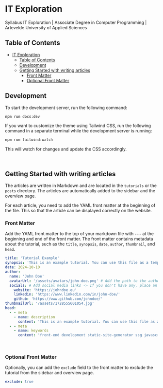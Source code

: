 # IT Exploration
Syllabus IT Exploration | Associate Degree in Computer Programming | Artevelde University of Applied Sciences

## Table of Contents
- [IT Exploration](#it-exploration)
  - [Table of Contents](#table-of-contents)
  - [Development](#development)
  - [Getting Started with writing articles](#getting-started-with-writing-articles)
    - [Front Matter](#front-matter)
    - [Optional Front Matter](#optional-front-matter)

## Development
To start the development server, run the following command:

```bash
npm run docs:dev
```

If you want to customize the theme using Tailwind CSS, run the following command in a separate terminal while the development server is running:

```bash
npm run tailwind:watch
```

This will watch for changes and update the CSS accordingly.

<br>

## Getting Started with writing articles
The articles are written in Markdown and are located in the `tutorials` or the `posts` directory. The articles are automatically added to the sidebar and the overview page. 

For each article, you need to add the YAML front matter at the beginning of the file. This so that the article can be displayed correctly on the website.


### Front Matter

Add the YAML front matter to the top of your markdown file with `---` at the beginning and end of the front matter. The front matter contains metadata about the tutorial, such as the `title`, `synopsis`, `date`, `author`, `thumbnail`, and `head`.

```yaml
title: 'Tutorial Example'
synopsis: 'This is an example tutorial. You can use this file as a template to create your own tutorials.'
date: 2024-10-10
author:
  name: 'John Doe'
  avatarUrl: '/assets/avatars/john-doe.png' # Add the path to the author's avatar
  socials: # Add social media links -> If you don't have any, place an empty string ''
    website: 'https://johndoe.eu'
    linkedin: 'https://www.linkedin.com/in/john-doe/'
    github: 'https://www.github.com/johndoe/'
thumbnailUrl: '/assets/1728555601054.jpg'
head:
  - - meta
    - name: description
      content: 'This is an example tutorial. You can use this file as a template to create your own tutorials.' # Add a description of the article
  - - meta
    - name: keywords
      content: 'front-end development static-site-generator ssg javascript' # Add keywords related to the article
```

<br>

### Optional Front Matter 
Optionally, you can add the `exclude` field to the front matter to exclude the tutorial from the sidebar and overview page.

```yaml
exclude: true
```
